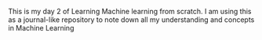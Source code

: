 This is my day 2 of Learning Machine learning from scratch. I am using this as a journal-like repository to note down all my understanding and concepts in Machine Learning
